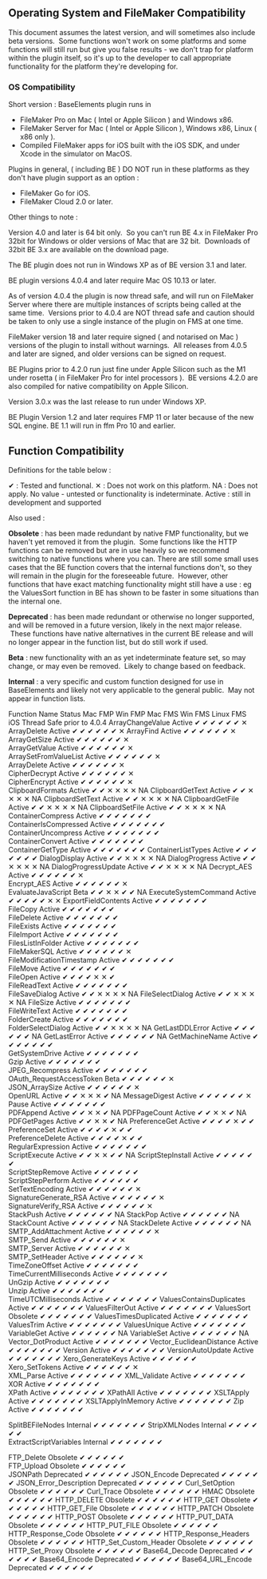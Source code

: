 ## Operating System and FileMaker Compatibility

This document assumes the latest version, and will sometimes also include beta versions.  Some functions won't work on some platforms and some functions will still run but give you false results - we don't trap for platform within the plugin itself, so it's up to the developer to call appropriate functionality for the platform they're developing for.

### OS Compatibility

Short version : BaseElements plugin runs in

- FileMaker Pro on Mac ( Intel or Apple Silicon ) and Windows x86.
- FileMaker Server for Mac ( Intel or Apple Silicon ), Windows x86, Linux ( x86 only ).
- Compiled FileMaker apps for iOS built with the iOS SDK, and under Xcode in the simulator on MacOS.

Plugins in general, ( including BE ) DO NOT run in these platforms as they don't have plugin support as an option :

- FileMaker Go for iOS.
- FileMaker Cloud 2.0 or later.

Other things to note :

Version 4.0 and later is 64 bit only.  So you can't run BE 4.x in FileMaker Pro 32bit for Windows or older versions of Mac that are 32 bit.  Downloads of 32bit BE 3.x are available on the download page.

The BE plugin does not run in Windows XP as of BE version 3.1 and later.

BE plugin versions 4.0.4 and later require Mac OS 10.13 or later.

As of version 4.0.4 the plugin is now thread safe, and will run on FileMaker Server where there are multiple instances of scripts being called at the same time.  Versions prior to 4.0.4 are NOT thread safe and caution should be taken to only use a single instance of the plugin on FMS at one time.

FileMaker version 18 and later require signed ( and notarised on Mac ) versions of the plugin to install without warnings.  All releases from 4.0.5 and later are signed, and older versions can be signed on request.

BE Plugins prior to 4.2.0 run just fine under Apple Silicon such as the M1 under rosetta ( in FileMaker Pro for intel processors ).  BE versions 4.2.0 are also compiled for native compatibility on Apple Silicon.

Version 3.0.x was the last release to run under Windows XP.

BE Plugin Version 1.2 and later requires FMP 11 or later because of the new SQL engine. BE 1.1 will run in ffm Pro 10 and earlier.

## Function Compatibility

Definitions for the table below :

✔︎ : Tested and functional.
✕ : Does not work on this platform.
NA : Does not apply.
No value - untested or functionality is indeterminate.
Active : still in development and supported

Also used :

**Obsolete** : has been made redundant by native FMP functionality, but we haven't yet removed it from the plugin.  Some functions like the HTTP functions can be removed but are in use heavily so we recommend switching to native functions where you can. There are still some small uses cases that the BE function covers that the internal functions don't, so they will remain in the plugin for the foreseeable future.  However, other functions that have exact matching functionality might still have a use : eg the ValuesSort function in BE has shown to be faster in some situations than the internal one.

**Deprecated** : has been made redundant or otherwise no longer supported, and will be removed in a future version, likely in the next major release.  These functions have native alternatives in the current BE release and will no longer appear in the function list, but do still work if used.

**Beta** : new functionality with an as yet indeterminate feature set, so may change, or may even be removed.  Likely to change based on feedback.

**Internal** : a very specific and custom function designed for use in BaseElements and likely not very applicable to the general public.  May not appear in function lists.

Function Name Status Mac FMP Win FMP Mac FMS Win FMS Linux FMS iOS Thread Safe prior to 4.0.4
ArrayChangeValue Active ✔︎ ✔︎ ✔︎ ✔︎ ✔︎ ✔︎ ✕
ArrayDelete Active ✔︎ ✔︎ ✔︎ ✔︎ ✔︎ ✔︎ ✕
ArrayFind Active ✔︎ ✔︎ ✔︎ ✔︎ ✔︎ ✔︎ ✕
ArrayGetSize Active ✔︎ ✔︎ ✔︎ ✔︎ ✔︎ ✔︎ ✕  
ArrayGetValue Active ✔︎ ✔︎ ✔︎ ✔︎ ✔︎ ✔︎ ✕  
ArraySetFromValueList Active ✔︎ ✔︎ ✔︎ ✔︎ ✔︎ ✔︎ ✕  
ArrayDelete Active ✔︎ ✔︎ ✔︎ ✔︎ ✔︎ ✔︎ ✕  
CipherDecrypt Active ✔︎ ✔︎ ✔︎ ✔︎ ✔︎ ✔︎ ✕  
CipherEncrypt Active ✔︎ ✔︎ ✔︎ ✔︎ ✔︎ ✔︎ ✕  
ClipboardFormats Active ✔︎ ✔︎ ✕ ✕ ✕ ✕ NA
ClipboardGetText Active ✔︎ ✔︎ ✕ ✕ ✕ ✕ NA
ClipboardSetText Active ✔︎ ✔︎ ✕ ✕ ✕ ✕ NA
ClipboardGetFile Active ✔︎ ✔︎ ✕ ✕ ✕ ✕ NA
ClipboardSetFile Active ✔︎ ✔︎ ✕ ✕ ✕ ✕ NA
ContainerCompress Active ✔︎ ✔︎ ✔︎ ✔︎ ✔︎ ✔︎ ✔︎  
ContainerIsCompressed Active ✔︎ ✔︎ ✔︎ ✔︎ ✔︎ ✔︎ ✔︎  
ContainerUncompress Active ✔︎ ✔︎ ✔︎ ✔︎ ✔︎ ✔︎ ✔︎  
ContainerConvert Active ✔︎ ✔︎ ✔︎ ✔︎ ✔︎ ✔︎ ✔︎  
ContainerGetType Active ✔︎ ✔︎ ✔︎ ✔︎ ✔︎ ✔︎ ✔︎
ContainerListTypes Active ✔︎ ✔︎ ✔︎ ✔︎ ✔︎ ✔︎ ✔︎
DialogDisplay Active ✔︎ ✔︎ ✕ ✕ ✕ ✕ NA
DialogProgress Active ✔︎ ✔︎ ✕ ✕ ✕ ✕ NA
DialogProgressUpdate Active ✔︎ ✔︎ ✕ ✕ ✕ ✕ NA
Decrypt_AES Active ✔︎ ✔︎ ✔︎ ✔︎ ✔︎ ✔︎ ✕  
Encrypt_AES Active ✔︎ ✔︎ ✔︎ ✔︎ ✔︎ ✔︎ ✕  
EvaluateJavaScript Beta ✔︎ ✔︎ ✕ ✕ ✔︎ ✔︎ NA
ExecuteSystemCommand Active ✔︎ ✔︎ ✔︎ ✔︎ ✔︎ ✕ ✕
ExportFieldContents Active ✔︎ ✔︎ ✔︎ ✔︎ ✔︎ ✔︎ ✔︎  
FileCopy Active ✔︎ ✔︎ ✔︎ ✔︎ ✔︎ ✔︎ ✔︎  
FileDelete Active ✔︎ ✔︎ ✔︎ ✔︎ ✔︎ ✔︎ ✔︎  
FileExists Active ✔︎ ✔︎ ✔︎ ✔︎ ✔︎ ✔︎ ✔︎  
FileImport Active ✔︎ ✔︎ ✔︎ ✔︎ ✔︎ ✔︎ ✔︎  
FilesListInFolder Active ✔︎ ✔︎ ✔︎ ✔︎ ✔︎ ✔︎ ✔︎  
FileMakerSQL Active ✔︎ ✔︎ ✔︎ ✔︎ ✔︎ ✔︎ ✕  
FileModificationTimestamp Active ✔︎ ✔︎ ✔︎ ✔︎ ✔︎ ✔︎ ✔︎  
FileMove Active ✔︎ ✔︎ ✔︎ ✔︎ ✔︎ ✔︎ ✔︎  
FileOpen Active ✔︎ ✔︎ ✔︎ ✔︎ ✕ ✕ ✔︎  
FileReadText Active ✔︎ ✔︎ ✔︎ ✔︎ ✔︎ ✔︎ ✔︎  
FileSaveDialog Active ✔︎ ✔︎ ✕ ✕ ✕ ✕ NA
FileSelectDialog Active ✔︎ ✔︎ ✕ ✕ ✕ ✕ NA
FileSize Active ✔︎ ✔︎ ✔︎ ✔︎ ✔︎ ✔︎ ✔︎  
FileWriteText Active ✔︎ ✔︎ ✔︎ ✔︎ ✔︎ ✔︎ ✔︎  
FolderCreate Active ✔︎ ✔︎ ✔︎ ✔︎ ✔︎ ✔︎ ✔︎  
FolderSelectDialog Active ✔︎ ✔︎ ✕ ✕ ✕ ✕ NA
GetLastDDLError Active ✔︎ ✔︎ ✔︎ ✔︎ ✔︎ ✔︎ NA
GetLastError Active ✔︎ ✔︎ ✔︎ ✔︎ ✔︎ ✔︎ NA
GetMachineName Active ✔︎ ✔︎ ✔︎ ✔︎ ✔︎ ✔︎ ✔︎  
GetSystemDrive Active ✔︎ ✔︎ ✔︎ ✔︎ ✔︎ ✔︎ ✔︎  
Gzip Active ✔︎ ✔︎ ✔︎ ✔︎ ✔︎ ✔︎ ✔︎  
JPEG_Recompress Active ✔︎ ✔︎ ✔︎ ✔︎ ✔︎ ✔︎ ✔︎  
OAuth_RequestAccessToken Beta ✔︎ ✔︎ ✔︎ ✔︎ ✔︎ ✔︎ ✕  
JSON_ArraySize Active ✔︎ ✔︎ ✔︎ ✔︎ ✔︎ ✔︎ ✕  
OpenURL Active ✔︎ ✔︎ ✕ ✕ ✕ ✔︎ NA
MessageDigest Active ✔︎ ✔︎ ✔︎ ✔︎ ✔︎ ✔︎ ✕  
Pause Active ✔︎ ✔︎ ✔︎ ✔︎ ✔︎ ✔︎ ✔︎  
PDFAppend Active ✔︎ ✔︎ ✕ ✕ ✔︎ NA
PDFPageCount Active ✔︎ ✔︎ ✕ ✕ ✔︎ NA
PDFGetPages Active ✔︎ ✔︎ ✕ ✕ ✔︎ NA
PreferenceGet Active ✔︎ ✔︎ ✔︎ ✔︎ ✕ ✔︎ ✔︎  
PreferenceSet Active ✔︎ ✔︎ ✔︎ ✔︎ ✕ ✔︎ ✔︎  
PreferenceDelete Active ✔︎ ✔︎ ✔︎ ✔︎ ✕ ✔︎ ✔︎  
RegularExpression Active ✔︎ ✔︎ ✔︎ ✔︎ ✔︎ ✔︎ ✔︎  
ScriptExecute Active ✔︎ ✔︎ ✕ ✕ ✔︎ ✔︎ NA
ScriptStepInstall Active ✔︎ ✔︎ ✔︎ ✔︎ ✔︎ ✔︎  
ScriptStepRemove Active ✔︎ ✔︎ ✔︎ ✔︎ ✔︎ ✔︎  
ScriptStepPerform Active ✔︎ ✔︎ ✔︎ ✔︎ ✔︎ ✔︎  
SetTextEncoding Active ✔︎ ✔︎ ✔︎ ✔︎ ✔︎ ✔︎ ✕  
SignatureGenerate_RSA Active ✔︎ ✔︎ ✔︎ ✔︎ ✔︎ ✔︎ ✕  
SignatureVerify_RSA Active ✔︎ ✔︎ ✔︎ ✔︎ ✔︎ ✔︎ ✕  
StackPush Active ✔︎ ✔︎ ✔︎ ✔︎ ✔︎ ✔︎ NA
StackPop Active ✔︎ ✔︎ ✔︎ ✔︎ ✔︎ ✔︎ NA
StackCount Active ✔︎ ✔︎ ✔︎ ✔︎ ✔︎ ✔︎ NA
StackDelete Active ✔︎ ✔︎ ✔︎ ✔︎ ✔︎ ✔︎ NA
SMTP_AddAttachment Active ✔︎ ✔︎ ✔︎ ✔︎ ✔︎ ✔︎ ✕  
SMTP_Send Active ✔︎ ✔︎ ✔︎ ✔︎ ✔︎ ✔︎ ✕  
SMTP_Server Active ✔︎ ✔︎ ✔︎ ✔︎ ✔︎ ✔︎ ✕  
SMTP_SetHeader Active ✔︎ ✔︎ ✔︎ ✔︎ ✔︎ ✔︎ ✕  
TimeZoneOffset Active ✔︎ ✔︎ ✔︎ ✔︎ ✔︎ ✔︎ ✔︎  
TimeCurrentMilliseconds Active ✔︎ ✔︎ ✔︎ ✔︎ ✔︎ ✔︎ ✔︎  
UnGzip Active ✔︎ ✔︎ ✔︎ ✔︎ ✔︎ ✔︎ ✔︎  
Unzip Active ✔︎ ✔︎ ✔︎ ✔︎ ✔︎ ✔︎ ✔︎  
TimeUTCMilliseconds Active ✔︎ ✔︎ ✔︎ ✔︎ ✔︎ ✔︎ ✔︎
ValuesContainsDuplicates Active ✔︎ ✔︎ ✔︎ ✔︎ ✔︎ ✔︎ ✔︎
ValuesFilterOut Active ✔︎ ✔︎ ✔︎ ✔︎ ✔︎ ✔︎ ✔︎
ValuesSort Obsolete ✔︎ ✔︎ ✔︎ ✔︎ ✔︎ ✔︎ ✔︎
ValuesTimesDuplicated Active ✔︎ ✔︎ ✔︎ ✔︎ ✔︎ ✔︎ ✔︎
ValuesTrim Active ✔︎ ✔︎ ✔︎ ✔︎ ✔︎ ✔︎ ✔︎
ValuesUnique Active ✔︎ ✔︎ ✔︎ ✔︎ ✔︎ ✔︎ ✔︎
VariableGet Active ✔︎ ✔︎ ✔︎ ✔︎ ✔︎ ✔︎ NA
VariableSet Active ✔︎ ✔︎ ✔︎ ✔︎ ✔︎ ✔︎ NA
Vector_DotProduct Active ✔︎ ✔︎ ✔︎ ✔︎ ✔︎ ✔︎ ✔︎
Vector_EuclideanDistance Active ✔︎ ✔︎ ✔︎ ✔︎ ✔︎ ✔︎ ✔︎
Version Active ✔︎ ✔︎ ✔︎ ✔︎ ✔︎ ✔︎ ✔︎
VersionAutoUpdate Active ✔︎ ✔︎ ✔︎ ✔︎ ✔︎ ✔︎ ✔︎
Xero_GenerateKeys Active ✔︎ ✔︎ ✔︎ ✔︎ ✔︎ ✔︎  
Xero_SetTokens Active ✔︎ ✔︎ ✔︎ ✔︎ ✔︎ ✔︎ ✕  
XML_Parse Active ✔︎ ✔︎ ✔︎ ✔︎ ✔︎ ✔︎ ✔︎
XML_Validate Active ✔︎ ✔︎ ✔︎ ✔︎ ✔︎ ✔︎ ✔︎
XOR Active ✔︎ ✔︎ ✔︎ ✔︎ ✔︎ ✔︎ ✔︎  
XPath Active ✔︎ ✔︎ ✔︎ ✔︎ ✔︎ ✔︎ ✔︎
XPathAll Active ✔︎ ✔︎ ✔︎ ✔︎ ✔︎ ✔︎ ✔︎
XSLTApply Active ✔︎ ✔︎ ✔︎ ✔︎ ✔︎ ✔︎ ✔︎
XSLTApplyInMemory Active ✔︎ ✔︎ ✔︎ ✔︎ ✔︎ ✔︎ ✔︎
Zip Active ✔︎ ✔︎ ✔︎ ✔︎ ✔︎ ✔︎ ✔︎

SplitBEFileNodes Internal ✔︎ ✔︎ ✔︎ ✔︎ ✔︎ ✔︎ ✔︎
StripXMLNodes Internal ✔︎ ✔︎ ✔︎ ✔︎ ✔︎ ✔︎  
ExtractScriptVariables Internal ✔︎ ✔︎ ✔︎ ✔︎ ✔︎ ✔︎ ✔︎

FTP_Delete Obsolete ✔︎ ✔︎ ✔︎ ✔︎ ✔︎ ✔︎  
FTP_Upload Obsolete ✔︎ ✔︎ ✔︎ ✔︎ ✔︎ ✔︎  
JSONPath Deprecated ✔︎ ✔︎ ✔︎ ✔︎ ✔︎ ✔︎
JSON_Encode Deprecated ✔︎ ✔︎ ✔︎ ✔︎ ✔︎ ✔︎
JSON_Error_Description Deprecated ✔︎ ✔︎ ✔︎ ✔︎ ✔︎ ✔︎
Curl_SetOption Obsolete ✔︎ ✔︎ ✔︎ ✔︎ ✔︎ ✔︎
Curl_Trace Obsolete ✔︎ ✔︎ ✔︎ ✔︎ ✔︎ ✔︎
HMAC Obsolete ✔︎ ✔︎ ✔︎ ✔︎ ✔︎ ✔︎
HTTP_DELETE Obsolete ✔︎ ✔︎ ✔︎ ✔︎ ✔︎ ✔︎
HTTP_GET Obsolete ✔︎ ✔︎ ✔︎ ✔︎ ✔︎ ✔︎
HTTP_GET_File Obsolete ✔︎ ✔︎ ✔︎ ✔︎ ✔︎ ✔︎
HTTP_PATCH Obsolete ✔︎ ✔︎ ✔︎ ✔︎ ✔︎ ✔︎
HTTP_POST Obsolete ✔︎ ✔︎ ✔︎ ✔︎ ✔︎ ✔︎
HTTP_PUT_DATA Obsolete ✔︎ ✔︎ ✔︎ ✔︎ ✔︎ ✔︎
HTTP_PUT_FILE Obsolete ✔︎ ✔︎ ✔︎ ✔︎ ✔︎ ✔︎
HTTP_Response_Code Obsolete ✔︎ ✔︎ ✔︎ ✔︎ ✔︎ ✔︎
HTTP_Response_Headers Obsolete ✔︎ ✔︎ ✔︎ ✔︎ ✔︎ ✔︎
HTTP_Set_Custom_Header Obsolete ✔︎ ✔︎ ✔︎ ✔︎ ✔︎ ✔︎
HTTP_Set_Proxy Obsolete ✔︎ ✔︎ ✔︎ ✔︎ ✔︎ ✔︎
Base64_Decode Deprecated ✔︎ ✔︎ ✔︎ ✔︎ ✔︎ ✔︎
Base64_Encode Deprecated ✔︎ ✔︎ ✔︎ ✔︎ ✔︎ ✔︎
Base64_URL_Encode Deprecated ✔︎ ✔︎ ✔︎ ✔︎ ✔︎ ✔︎
